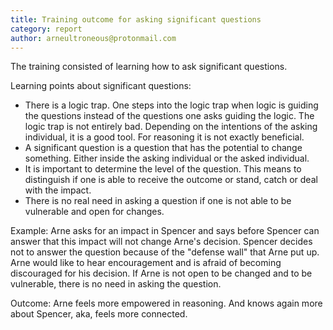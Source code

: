```yaml
---
title: Training outcome for asking significant questions
category: report
author: arneultroneous@protonmail.com
---
```


The training consisted of learning how to ask significant questions.

Learning points about significant questions:

* There is a logic trap. One steps into the logic trap when logic is guiding the questions instead of the questions one asks guiding the logic. The logic trap is not entirely bad. Depending on the intentions of the asking individual, it is a good tool. For reasoning it is not exactly beneficial. 
* A significant question is a question that has the potential to change something. Either inside the asking individual or the asked individual. 
* It is important to determine the level of the question. This means to distinguish if one is able to receive the outcome or stand, catch or deal with the impact. 
* There is no real need in asking a question if one is not able to be vulnerable and open for changes. 

Example: Arne asks for an impact in Spencer and says before Spencer can answer that this impact will not change Arne's decision. Spencer decides not to answer the question because of the "defense wall" that Arne put up. Arne would like to hear encouragement and is afraid of becoming discouraged for his decision. If Arne is not open to be changed and to be vulnerable, there is no need in asking the question.

Outcome: Arne feels more empowered in reasoning. And knows again more about Spencer, aka, feels more connected. 
